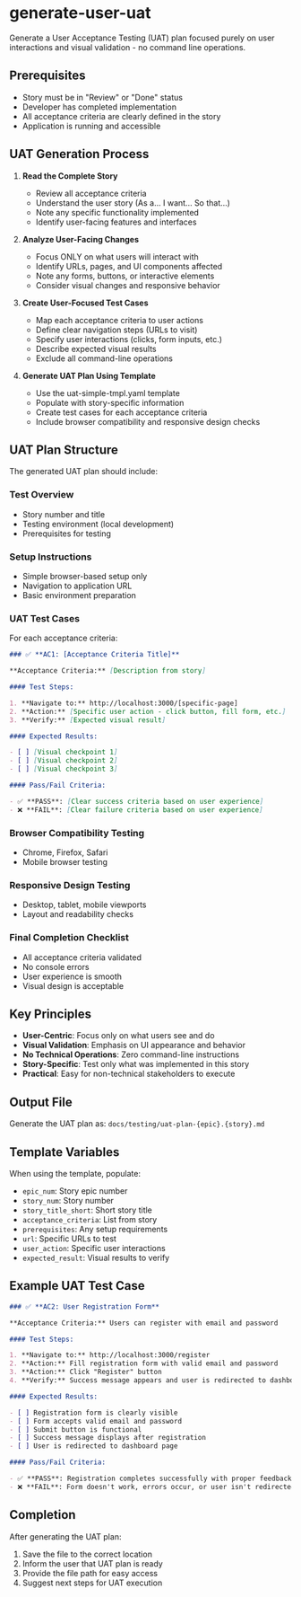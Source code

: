 # generate-user-uat

Generate a User Acceptance Testing (UAT) plan focused purely on user interactions and visual validation - no command line operations.

## Prerequisites

- Story must be in "Review" or "Done" status
- Developer has completed implementation
- All acceptance criteria are clearly defined in the story
- Application is running and accessible

## UAT Generation Process

1. **Read the Complete Story**
   - Review all acceptance criteria
   - Understand the user story (As a... I want... So that...)
   - Note any specific functionality implemented
   - Identify user-facing features and interfaces

2. **Analyze User-Facing Changes**
   - Focus ONLY on what users will interact with
   - Identify URLs, pages, and UI components affected
   - Note any forms, buttons, or interactive elements
   - Consider visual changes and responsive behavior

3. **Create User-Focused Test Cases**
   - Map each acceptance criteria to user actions
   - Define clear navigation steps (URLs to visit)
   - Specify user interactions (clicks, form inputs, etc.)
   - Describe expected visual results
   - Exclude all command-line operations

4. **Generate UAT Plan Using Template**
   - Use the uat-simple-tmpl.yaml template
   - Populate with story-specific information
   - Create test cases for each acceptance criteria
   - Include browser compatibility and responsive design checks

## UAT Plan Structure

The generated UAT plan should include:

### Test Overview

- Story number and title
- Testing environment (local development)
- Prerequisites for testing

### Setup Instructions

- Simple browser-based setup only
- Navigation to application URL
- Basic environment preparation

### UAT Test Cases

For each acceptance criteria:

```markdown
### ✅ **AC1: [Acceptance Criteria Title]**

**Acceptance Criteria:** [Description from story]

#### Test Steps:

1. **Navigate to:** http://localhost:3000/[specific-page]
2. **Action:** [Specific user action - click button, fill form, etc.]
3. **Verify:** [Expected visual result]

#### Expected Results:

- [ ] [Visual checkpoint 1]
- [ ] [Visual checkpoint 2]
- [ ] [Visual checkpoint 3]

#### Pass/Fail Criteria:

- ✅ **PASS**: [Clear success criteria based on user experience]
- ❌ **FAIL**: [Clear failure criteria based on user experience]
```

### Browser Compatibility Testing

- Chrome, Firefox, Safari
- Mobile browser testing

### Responsive Design Testing

- Desktop, tablet, mobile viewports
- Layout and readability checks

### Final Completion Checklist

- All acceptance criteria validated
- No console errors
- User experience is smooth
- Visual design is acceptable

## Key Principles

- **User-Centric**: Focus only on what users see and do
- **Visual Validation**: Emphasis on UI appearance and behavior
- **No Technical Operations**: Zero command-line instructions
- **Story-Specific**: Test only what was implemented in this story
- **Practical**: Easy for non-technical stakeholders to execute

## Output File

Generate the UAT plan as:
`docs/testing/uat-plan-{epic}.{story}.md`

## Template Variables

When using the template, populate:

- `epic_num`: Story epic number
- `story_num`: Story number
- `story_title_short`: Short story title
- `acceptance_criteria`: List from story
- `prerequisites`: Any setup requirements
- `url`: Specific URLs to test
- `user_action`: Specific user interactions
- `expected_result`: Visual results to verify

## Example UAT Test Case

```markdown
### ✅ **AC2: User Registration Form**

**Acceptance Criteria:** Users can register with email and password

#### Test Steps:

1. **Navigate to:** http://localhost:3000/register
2. **Action:** Fill registration form with valid email and password
3. **Action:** Click "Register" button
4. **Verify:** Success message appears and user is redirected to dashboard

#### Expected Results:

- [ ] Registration form is clearly visible
- [ ] Form accepts valid email and password
- [ ] Submit button is functional
- [ ] Success message displays after registration
- [ ] User is redirected to dashboard page

#### Pass/Fail Criteria:

- ✅ **PASS**: Registration completes successfully with proper feedback
- ❌ **FAIL**: Form doesn't work, errors occur, or user isn't redirected
```

## Completion

After generating the UAT plan:

1. Save the file to the correct location
2. Inform the user that UAT plan is ready
3. Provide the file path for easy access
4. Suggest next steps for UAT execution
